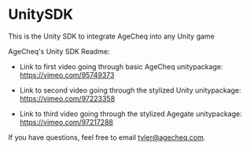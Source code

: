 UnitySDK
========

This is the Unity SDK to integrate AgeCheq into any Unity game

AgeCheq's Unity SDK Readme:

* Link to first video going through basic AgeCheq unitypackage: https://vimeo.com/95749373

* Link to second video going through the stylized Unity unitypackage: 
https://vimeo.com/97223358

* Link to third video going through the stylized Agegate unitypackage:
https://vimeo.com/97217288

If you have questions, feel free to email tyler@agecheq.com.

